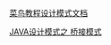 
[菜鸟教程设计模式文档](http://www.runoob.com/design-pattern/design-pattern-tutorial.html)

[JAVA设计模式之 桥接模式](http://blog.csdn.net/janice0529/article/details/44102637)